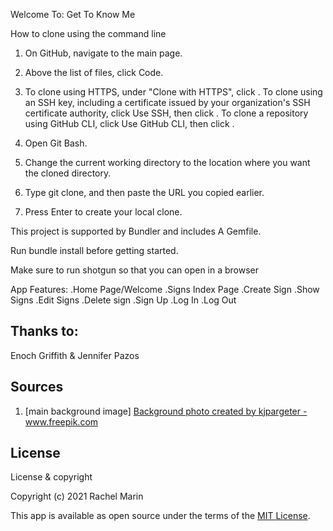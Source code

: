 Welcome To: Get To Know Me 

How to clone using the command line
1. On GitHub, navigate to the main page.

2. Above the list of files, click  Code.

3. To clone using HTTPS, under "Clone with HTTPS", click . To clone using an SSH key, including a certificate issued by your organization's SSH certificate authority, click Use SSH, then click . To clone a repository using GitHub CLI, click Use GitHub CLI, then click .

4. Open Git Bash.

5. Change the current working directory to the location where you want the cloned directory.

6. Type git clone, and then paste the URL you copied earlier.

7. Press Enter to create your local clone.



This project is supported by Bundler and includes A Gemfile.

Run bundle install before getting started.

Make sure to run shotgun so that you can open in a browser

App Features:
.Home Page/Welcome
.Signs Index Page
.Create Sign
.Show Signs
.Edit Signs
.Delete sign
.Sign Up
.Log In
.Log Out

## Thanks to:
Enoch Griffith & Jennifer Pazos


## Sources
1. [main background image] <a href='https://www.freepik.com/photos/background'>Background photo created by kjpargeter - www.freepik.com</a>


## License

License & copyright

Copyright (c) 2021 Rachel Marin

This app is available as open source under the terms of the [MIT License](https://opensource.org/licenses/MIT).

